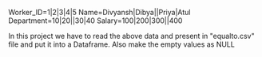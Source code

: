 Worker_ID=1|2|3|4|5
Name=Divyansh|Dibya||Priya|Atul
Department=10|20||30|40
Salary=100|200|300||400


In this project we have to read the above data and present in "equalto.csv" file and put it into a Dataframe. 
Also make the empty values as NULL
